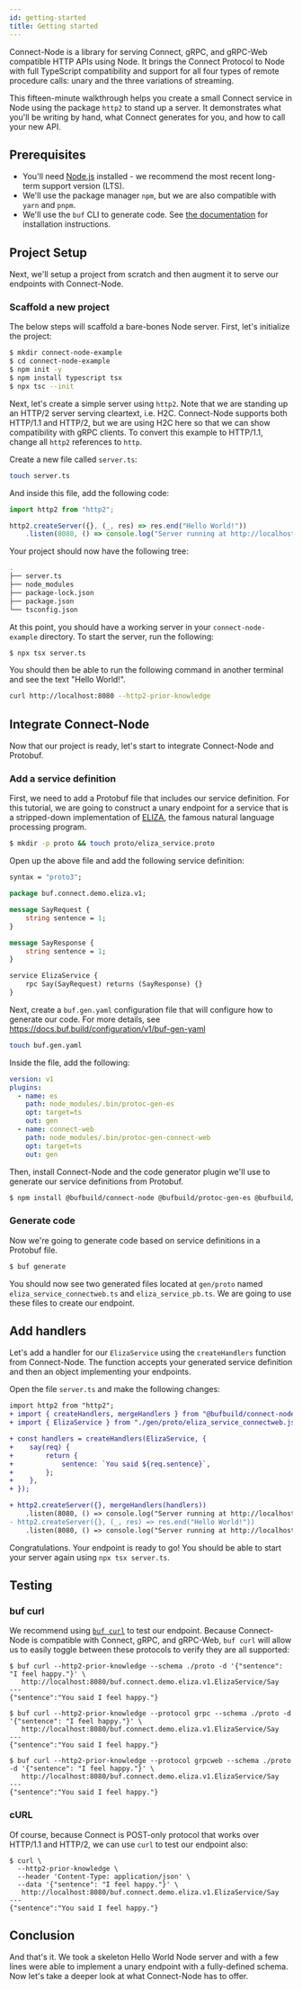 ```yaml
---
id: getting-started
title: Getting started
---
```


Connect-Node is a library for serving Connect, gRPC, and gRPC-Web compatible HTTP APIs using Node.
It brings the Connect Protocol to Node with full TypeScript compatibility and support for all four types of remote
procedure calls: unary and the three variations of streaming.

This fifteen-minute walkthrough helps you create a small Connect service in Node using the package `http2` to stand up
a server. It demonstrates what you'll be writing by hand, what Connect generates for you,
and how to call your new API.

## Prerequisites

* You'll need [Node.js](https://nodejs.dev/en/download) installed - we recommend the
  most recent long-term support version (LTS).
* We'll use the package manager `npm`, but we are also compatible with `yarn` and `pnpm`.
* We'll use the `buf` CLI to generate code. See [the documentation](https://docs.buf.build/installation)
  for installation instructions.

## Project Setup

Next, we'll setup a project from scratch and then augment it to serve our endpoints with Connect-Node.

### Scaffold a new project

The below steps will scaffold a bare-bones Node server.  First, let's initialize the project:

```bash
$ mkdir connect-node-example
$ cd connect-node-example
$ npm init -y
$ npm install typescript tsx
$ npx tsc --init
```

Next, let's create a simple server using `http2`. Note that we are standing up an HTTP/2 server serving cleartext, 
i.e. H2C.  Connect-Node supports both HTTP/1.1 and HTTP/2, but we are using H2C here so that we can show compatibility 
with gRPC clients.  To convert this example to HTTP/1.1, change all `http2` references to `http`. 

Create a new file called `server.ts`:

```bash
touch server.ts
```

And inside this file, add the following code:

```javascript
import http2 from "http2";

http2.createServer({}, (_, res) => res.end("Hello World!"))
    .listen(8080, () => console.log("Server running at http://localhost:8080"));
```


Your project should now have the following tree:

```bash
.
├── server.ts
├── node_modules
├── package-lock.json
├── package.json
└── tsconfig.json
```

At this point, you should have a working server in your `connect-node-example` directory.  To start the server, 
run the following:

```bash
$ npx tsx server.ts
```

You should then be able to run the following command in another terminal and see the text "Hello World!".  

```bash
curl http://localhost:8080 --http2-prior-knowledge
```

## Integrate Connect-Node

Now that our project is ready, let's start to integrate Connect-Node and Protobuf.  

### Add a service definition

First, we need to add a Protobuf file that includes our service definition.  For this tutorial, we are going to 
construct a unary endpoint for a service that is a stripped-down implementation of 
[ELIZA](https://en.wikipedia.org/wiki/ELIZA), the famous natural language processing program.

```bash
$ mkdir -p proto && touch proto/eliza_service.proto
```

Open up the above file and add the following service definition:

```protobuf
syntax = "proto3";

package buf.connect.demo.eliza.v1;

message SayRequest {
    string sentence = 1;
}

message SayResponse {
    string sentence = 1;
}

service ElizaService {
    rpc Say(SayRequest) returns (SayResponse) {}
}
```

Next, create a `buf.gen.yaml` configuration file that will configure how to generate our code.  For more details, 
see https://docs.buf.build/configuration/v1/buf-gen-yaml

```bash
touch buf.gen.yaml
```

Inside the file, add the following:

```yaml
version: v1
plugins:
  - name: es 
    path: node_modules/.bin/protoc-gen-es
    opt: target=ts
    out: gen
  - name: connect-web
    path: node_modules/.bin/protoc-gen-connect-web
    opt: target=ts
    out: gen
```

Then, install Connect-Node and the code generator plugin we'll use to generate our service definitions from Protobuf.

```bash
$ npm install @bufbuild/connect-node @bufbuild/protoc-gen-es @bufbuild/protoc-gen-connect-web
```

### Generate code

Now we're going to generate code based on service definitions in a Protobuf file.  

```bash
$ buf generate
```

You should now see two generated files located at `gen/proto` named `eliza_service_connectweb.ts` and 
`eliza_service_pb.ts`.  We are going to use these files to create our endpoint.

## Add handlers

Let's add a handler for our `ElizaService` using the `createHandlers` function from Connect-Node.  The function accepts 
your generated service definition and then an object implementing your endpoints.

Open the file `server.ts` and make the following changes:

```diff
import http2 from "http2";
+ import { createHandlers, mergeHandlers } from "@bufbuild/connect-node";
+ import { ElizaService } from "./gen/proto/eliza_service_connectweb.js";

+ const handlers = createHandlers(ElizaService, {
+    say(req) {
+        return {
+            sentence: `You said ${req.sentence}`,
+        };
+    },
+ });

+ http2.createServer({}, mergeHandlers(handlers))
    .listen(8080, () => console.log("Server running at http://localhost:8080"));
- http2.createServer({}, (_, res) => res.end("Hello World!"))
    .listen(8080, () => console.log("Server running at http://localhost:8080"));
```

Congratulations.  Your endpoint is ready to go!  You should be able to start your server again using `npx tsx server.ts`.

## Testing

### buf curl

We recommend using [`buf curl`](https://docs.buf.build/curl/usage) to test our endpoint.  Because Connect-Node is 
compatible with Connect, gRPC, and gRPC-Web, `buf curl` will allow us to easily toggle between these protocols to 
verify they are all supported:

```terminal title="Connect Protocol (Default)"
$ buf curl --http2-prior-knowledge --schema ./proto -d '{"sentence": "I feel happy."}' \
   http://localhost:8080/buf.connect.demo.eliza.v1.ElizaService/Say
---
{"sentence":"You said I feel happy."}
```

```terminal title="gRPC Protocol"
$ buf curl --http2-prior-knowledge --protocol grpc --schema ./proto -d '{"sentence": "I feel happy."}' \
   http://localhost:8080/buf.connect.demo.eliza.v1.ElizaService/Say
---
{"sentence":"You said I feel happy."}
```

```terminal title="gRPC-Web Protocol"
$ buf curl --http2-prior-knowledge --protocol grpcweb --schema ./proto -d '{"sentence": "I feel happy."}' \
   http://localhost:8080/buf.connect.demo.eliza.v1.ElizaService/Say
---
{"sentence":"You said I feel happy."}
```

### cURL

Of course, because Connect is POST-only protocol that works over HTTP/1.1 and HTTP/2, we can use `curl` to test our
endpoint also:

```terminal
$ curl \
  --http2-prior-knowledge \
  --header 'Content-Type: application/json' \
  --data '{"sentence": "I feel happy."}' \
   http://localhost:8080/buf.connect.demo.eliza.v1.ElizaService/Say
---
{"sentence":"You said I feel happy."}
```


## Conclusion

And that's it.  We took a skeleton Hello World Node server and with a few lines were able to implement a unary endpoint
with a fully-defined schema.  Now let's take a deeper look at what Connect-Node has to offer.
